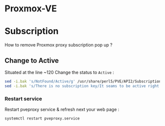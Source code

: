 # Proxmox-VE
Subscription
============
How to remove Proxmox proxy subscription pop up ?

Change to Active
----------------
Situated at the line ~120
Change the status to ``Active`` :

```BASH
sed -i.bak 's/NotFound/Active/g' /usr/share/perl5/PVE/API2/Subscription.pm
sed -i.bak 's/There is no subscription key/It seams to be active right ?/' /usr/share/perl5/PVE/API2/Subscription.pm
```

### Restart service
Restart pveproxy service & refresh next your web page :

```BASH
systemctl restart pveproxy.service
```

